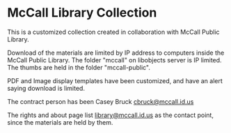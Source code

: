 # McCall Library Collection

This is a customized collection created in collaboration with McCall Public Library. 

Download of the materials are limited by IP address to computers inside the McCall Public Library.
The folder "mccall" on libobjects server is IP limited.
The thumbs are held in the folder "mccall-public". 

PDF and Image display templates have been customized, and have an alert saying download is limited.

The contract person has been Casey Bruck <cbruck@mccall.id.us>

The rights and about page list library@mccall.id.us as the contact point, since the materials are held by them. 
